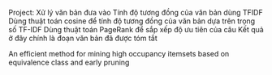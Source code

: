 Project:
Xử lý văn bản đưa vào
Tính độ tương đồng của văn bản dùng TFIDF
Dùng thuật toán cosine để tính độ tương đồng của văn bản dựa trên trọng số TF-IDF
Dùng thuật toán PageRank để sắp xếp độ ưu tiên của câu
Kết quả ở đây chính là đoạn văn bản đã được tóm tắt


 An efficient method for mining high occupancy itemsets based on
 equivalence class and early pruning
